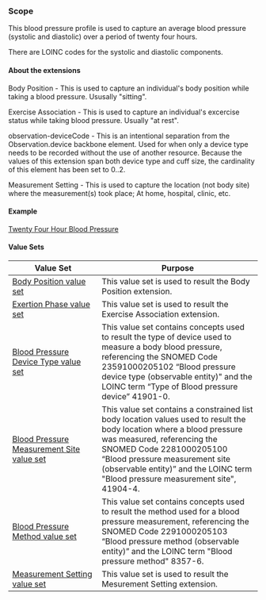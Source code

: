 ### Scope

This blood pressure profile is used to capture an average blood pressure (systolic and diastolic) over a period of twenty four hours.

There are LOINC codes for the systolic and diastolic components.

#### About the extensions

Body Position - This is used to capture an individual's body position while taking a blood pressure.  Ususally "sitting".

Exercise Association - This is used to capture an individual's excercise status while taking blood pressure.  Usually "at rest".

observation-deviceCode - This is an intentional separation from the Observation.device backbone element.  Used for when only a device type needs to be recorded without the use of another resource.  Because the values of this extension span both device type and cuff size, the cardinality of this element has been set to 0..2.

Measurement Setting - This is used to capture the location (not body site) where the measurement(s) took place; At home, hospital, clinic, etc.

#### Example

[Twenty Four Hour Blood Pressure](Observation-TwentyFourHourBloodPressure-example.html)

#### Value Sets

<div>
	<table class="grid">
		<thead>
			<tr>
			  <th width="20%">Value Set</th>
			  <th width="40%">Purpose</th>
			</tr>
		</thead>
		<tbody>
			<tr>
				<td><a href="ValueSet-bodyPositionVS.html">Body Position value set</a></td>
				<td>This value set is used to result the Body Position extension.</td>
			</tr>
			<tr>
				<td><a href="ValueSet-exertionPhaseVS.html">Exertion Phase value set</a></td>
				<td>This value set is used to result the Exercise Association extension.</td>
			</tr>
			<tr>
			  <td><a href="ValueSet-bpMeasDeviceVS.html">Blood Pressure Device Type value set</a></td>
			  <td>This value set contains concepts used to result the type of device used to measure a body blood pressure, referencing the SNOMED Code 23591000205102 “Blood pressure device type (observable entity)" and the LOINC term “Type of Blood pressure device” 41901-0.</td>
			</tr>
			<tr>
			  <td><a href="ValueSet-bpmeasbodylocationprecoord.html">Blood Pressure Measurement Site value set</a></td>
			  <td>This value set contains a constrained list body location values used to result the body location where a blood pressure was measured, referencing the SNOMED Code 2281000205100 “Blood pressure measurement site (observable entity)” and the LOINC term "Blood pressure measurement site", 41904-4.</td>
			</tr>
			<tr>
			  <td><a href="ValueSet-bpMeasMethodVS.html">Blood Pressure Method value set</a></td>
			  <td>This value set contains concepts used to result the method used for a blood pressure measurement, referencing the SNOMED Code 2291000205103 “Blood pressure method (observable entity)” and the LOINC term "Blood pressure method" 8357-6.</td>
			</tr>
			<tr>
			  <td><a href="ValueSet-MeasSettingVS.html">Measurement Setting value set</a></td>
			  <td>This value set is used to result the Mesurement Setting extension.</td>
			</tr>
		</tbody>
	</table>
</div>